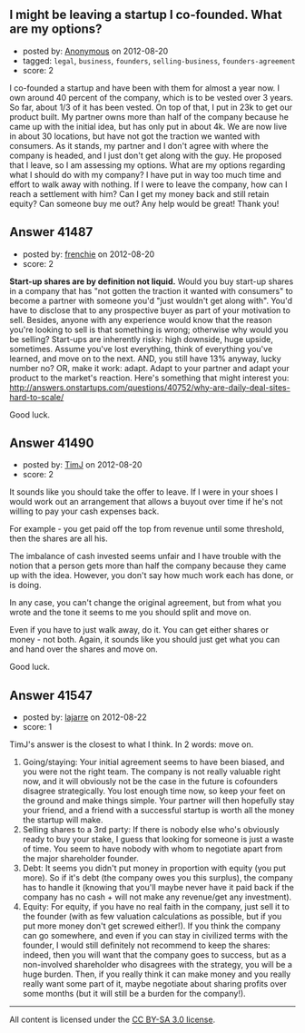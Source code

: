 ## I might be leaving a startup I co-founded. What are my options?

- posted by: [Anonymous](https://stackexchange.com/users/-1/19330-anonymous) on 2012-08-20
- tagged: `legal`, `business`, `founders`, `selling-business`, `founders-agreement`
- score: 2

I co-founded a startup and have been with them for almost a year now.  I own around 40 percent of the company, which is to be vested over 3 years.  So far, about 1/3 of it has been vested.  On top of that, I put in 23k to get our product built.  My partner owns more than half of the company because he came up with the initial idea, but has only put in about 4k.  We are now live in about 30 locations, but have not got the traction we wanted with consumers.  As it stands, my partner and I don't agree with where the company is headed, and I just don't get along with the guy. He proposed that I leave, so I am assessing my options. What are my options regarding what I should do with my company? I have put in way too much time and effort to walk away with nothing.  If I were to leave the company, how can I reach a settlement with him? Can I get my money back and still retain equity? Can someone buy me out? Any help would be great! Thank you!


## Answer 41487

- posted by: [frenchie](https://stackexchange.com/users/-1/15155-frenchie) on 2012-08-20
- score: 2

**Start-up shares are by definition not liquid.** Would you buy start-up shares in a company that has "not gotten the traction it wanted with consumers" to become a partner with someone you'd "just wouldn't get along with". You'd have to disclose that to any prospective buyer as part of your motivation to sell. Besides, anyone with any experience would know that the reason you're looking to sell is that something is wrong; otherwise why would you be selling? Start-ups are inherently risky: high downside, huge upside, sometimes. Assume you've lost everything, think of everything you've learned, and move on to the next. AND, you still have 13% anyway, lucky number no? OR, make it work: adapt. Adapt to your partner and adapt your product to the market's reaction. Here's something that might interest you: http://answers.onstartups.com/questions/40752/why-are-daily-deal-sites-hard-to-scale/

Good luck.


## Answer 41490

- posted by: [TimJ](https://stackexchange.com/users/-1/1172-timj) on 2012-08-20
- score: 2

It sounds like you should take the offer to leave.  If I were in your shoes I would work out an arrangement that allows a buyout over time if he's not willing to pay your cash expenses back.

For example - you get paid off the top from revenue until some threshold, then the shares are all his.  

The imbalance of cash invested seems unfair and I have trouble with the notion that a person gets more than half the company because they came up with the idea.  However, you don't say how much work each has done, or is doing.

In any case, you can't change the original agreement, but from what you wrote and the tone it seems to me you should split and move on.

Even if you have to just walk away, do it.  You can get either shares or money - not both.  Again, it sounds like you should just get what you can and hand over the shares and move on.

Good luck.  


## Answer 41547

- posted by: [lajarre](https://stackexchange.com/users/-1/18059-lajarre) on 2012-08-22
- score: 1

TimJ's answer is the closest to what I think.
In 2 words: move on.

 1. Going/staying: Your initial agreement seems to have been biased, and you were not the right team. The company is not really valuable right now, and it will obviously not be the case in the future is cofounders disagree strategically. You lost enough time now, so keep your feet on the ground and make things simple. Your partner will then hopefully stay your friend, and a friend with a successful startup is worth all the money the startup will make.
 2. Selling shares to a 3rd party: If there is nobody else who's obviously ready to buy your stake, I guess that looking for someone is just a waste of time. You seem to have nobody with whom to negotiate apart from the major shareholder founder.
 3. Debt: It seems you didn't put money in proportion with equity (you put more). So if it's debt (the company owes you this surplus), the company has to handle it (knowing that you'll maybe never have it paid back if the company has no cash + will not make any revenue/get any investment).
 4. Equity: For equity, if you have no real faith in the company, just sell it to the founder (with as few valuation calculations as possible, but if you put more money don't get screwed either!). If you think the company can go somewhere, and even if you can stay in civilized terms with the founder, I would still definitely not recommend to keep the shares: indeed, then you will want that the company goes to success, but as a non-involved shareholder who disagrees with the strategy, you will be a huge burden. Then, if you really think it can make money and you really really want some part of it, maybe negotiate about sharing profits over some months (but it will still be a burden for the company!).




---

All content is licensed under the [CC BY-SA 3.0 license](https://creativecommons.org/licenses/by-sa/3.0/).
